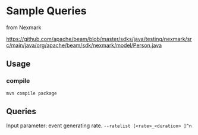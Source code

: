 # Sample Queries

from Nexmark

https://github.com/apache/beam/blob/master/sdks/java/testing/nexmark/src/main/java/org/apache/beam/sdk/nexmark/model/Person.java

## Usage

### compile

`mvn compile package`


## Queries


Input parameter: event generating rate.  ```--ratelist [<rate>_<duration> ]^n```

